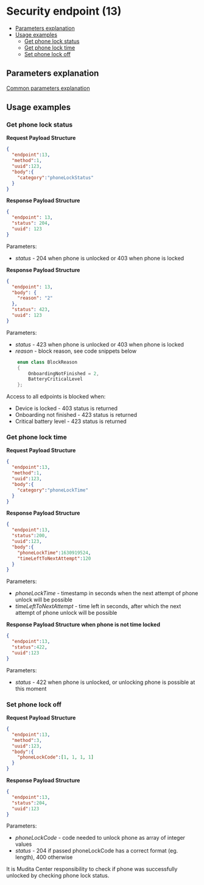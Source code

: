 Security endpoint (13)
=============================

* [Parameters explanation](#parameters-explanation)
* [Usage examples](#usage-examples)
    * [Get phone lock status](#get-phone-lock-status)
    * [Get phone lock time](#get-phone-lock-time) 
    * [Set phone lock off](#set-phone-lock-off)

## Parameters explanation

[Common parameters explanation](../../protocol_description/common_parameters_explanation.md)

## Usage examples

### Get phone lock status

**Request Payload Structure**

```json
{
  "endpoint":13,
  "method":1,
  "uuid":123,
  "body":{
    "category":"phoneLockStatus"
  }
}
```

**Response Payload Structure**

```json
{
  "endpoint": 13,
  "status": 204,
  "uuid": 123
}
```

Parameters:

- *status* - 204 when phone is unlocked or 403 when phone is locked

**Response Payload Structure**

```json
{
  "endpoint": 13,
  "body": {
    "reason": "2"
  },
  "status": 423,
  "uuid": 123
}
```

Parameters:

- *status* - 423 when phone is unlocked or 403 when phone is locked
- *reason* - block reason, see code snippets below

```c++
    enum class BlockReason
    {
        OnboardingNotFinished = 2,
        BatteryCriticalLevel
    };
```

Access to all edpoints is blocked when:

- Device is locked - 403 status is returned
- Onboarding not finished - 423 status is returned
- Critical battery level - 423 status is returned

### Get phone lock time

**Request Payload Structure**

```json
{
  "endpoint":13,
  "method":1,
  "uuid":123,
  "body":{
    "category":"phoneLockTime"
  }
}
```

**Response Payload Structure**

```json
{
  "endpoint":13,
  "status":200,
  "uuid":123,
  "body":{
    "phoneLockTime":1630919524,
    "timeLeftToNextAttempt":120
  }
}
```

Parameters:
- *phoneLockTime* - timestamp in seconds when the next attempt of phone unlock will be possible
- *timeLeftToNextAttempt* - time left in seconds, after which the next attempt of phone unlock will be possible

**Response Payload Structure when phone is not time locked**

```json
{
  "endpoint":13,
  "status":422,
  "uuid":123
}
```

Parameters:
- *status* - 422 when phone is unlocked, or unlocking phone is possible at this moment

### Set phone lock off

**Request Payload Structure**

```json
{
  "endpoint":13,
  "method":3,
  "uuid":123,
  "body":{
    "phoneLockCode":[1, 1, 1, 1]
  }
}
```

**Response Payload Structure**

```json
{
  "endpoint":13,
  "status":204,
  "uuid":123
}
```

Parameters:
- *phoneLockCode* - code needed to unlock phone as array of integer values
- *status* - 204 if passed phoneLockCode has a correct format (eg. length), 400 otherwise

It is Mudita Center responsibility to check if phone was successfully unlocked by checking phone lock status.